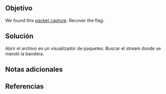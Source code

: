 ## Objetivo
We found this [packet capture](https://jupiter.challenges.picoctf.org/static/483e50268fe7e015c49caf51a69063d0/capture.pcap). Recover the flag.
## Solución
Abrir el archivo en un visualizador de paquetes.
Buscar el stream donde se mandó la bandera.


## Notas adicionales

## Referencias
